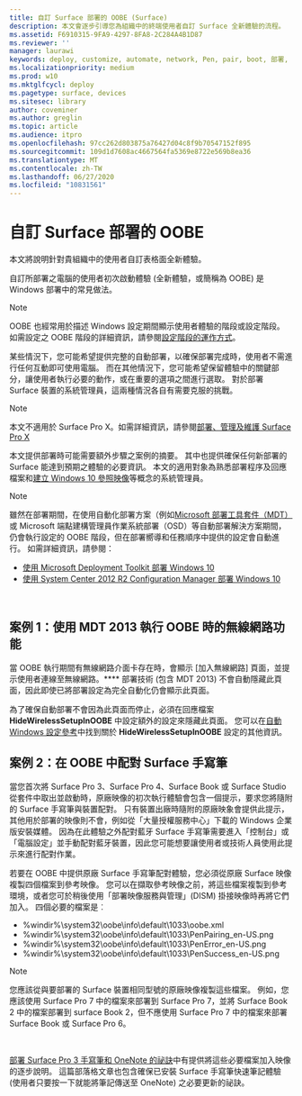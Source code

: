 ```yaml
---
title: 自訂 Surface 部署的 OOBE (Surface)
description: 本文會逐步引導您為組織中的終端使用者自訂 Surface 全新體驗的流程。
ms.assetid: F6910315-9FA9-4297-8FA8-2C284A4B1D87
ms.reviewer: ''
manager: laurawi
keywords: deploy, customize, automate, network, Pen, pair, boot, 部署, 自訂, 自動化, 網路, 手寫筆, 配對, 開機
ms.localizationpriority: medium
ms.prod: w10
ms.mktglfcycl: deploy
ms.pagetype: surface, devices
ms.sitesec: library
author: coveminer
ms.author: greglin
ms.topic: article
ms.audience: itpro
ms.openlocfilehash: 97cc262d803875a76427d04c8f9b70547152f895
ms.sourcegitcommit: 109d1d7608ac4667564fa5369e8722e569b8ea36
ms.translationtype: MT
ms.contentlocale: zh-TW
ms.lasthandoff: 06/27/2020
ms.locfileid: "10831561"
---
```

# 自訂 Surface 部署的 OOBE

本文將說明針對貴組織中的使用者自訂表格面全新體驗。

自訂所部署之電腦的使用者初次啟動體驗 (全新體驗，或簡稱為 OOBE) 是 Windows 部署中的常見做法。

>[!NOTE]
>OOBE 也經常用於描述 Windows 設定期間顯示使用者體驗的階段或設定階段。 如需設定之 OOBE 階段的詳細資訊，請參閱[設定階段的運作方式](https://msdn.microsoft.com/library/windows/hardware/dn898581.aspx)。

某些情況下，您可能希望提供完整的自動部署，以確保部署完成時，使用者不需進行任何互動即可使用電腦。 而在其他情況下，您可能希望保留體驗中的關鍵部分，讓使用者執行必要的動作，或在重要的選項之間進行選取。 對於部署 Surface 裝置的系統管理員，這兩種情況各自有需要克服的挑戰。

> [!NOTE]
> 本文不適用於 Surface Pro X。如需詳細資訊，請參閱[部署、管理及維護 Surface Pro X](surface-pro-arm-app-management.md)

本文提供部署時可能需要額外步驟之案例的摘要。 其中也提供確保任何新部署的 Surface 能達到預期之體驗的必要資訊。 本文的適用對象為熟悉部署程序及回應檔案和[建立 Windows 10 參照映像](https://technet.microsoft.com/itpro/windows/deploy/create-a-windows-10-reference-image)等概念的系統管理員。

>[!NOTE]
>雖然在部署期間，在使用自動化部署方案（例如[Microsoft 部署工具套件（MDT）](https://go.microsoft.com/fwlink/p/?LinkId=618117)或 Microsoft 端點建構管理員作業系統部署（OSD）等自動部署解決方案期間，仍會執行設定的 OOBE 階段，但在部署嚮導和任務順序中提供的設定會自動進行。 如需詳細資訊，請參閱：<br/>
>- [使用 Microsoft Deployment Toolkit 部署 Windows 10](https://technet.microsoft.com/itpro/windows/deploy/deploy-windows-10-with-the-microsoft-deployment-toolkit)
>- [使用 System Center 2012 R2 Configuration Manager 部署 Windows 10](https://technet.microsoft.com/itpro/windows/deploy/deploy-windows-10-with-system-center-2012-r2-configuration-manager)

 

##  <a name="scenario-1:-wireless-networking-in-oobe-with-mdt-2013"></a>案例 1：使用 MDT 2013 執行 OOBE 時的無線網路功能


當 OOBE 執行期間有無線網路介面卡存在時，會顯示 \[加入無線網路\] 頁面，並提示使用者連線至無線網路。**** 部署技術 (包含 MDT 2013) 不會自動隱藏此頁面，因此即使已將部署設定為完全自動化仍會顯示此頁面。

為了確保自動部署不會因為此頁面而停止，必須在回應檔案 **HideWirelessSetupInOOBE** 中設定額外的設定來隱藏此頁面。 您可以在[自動 Windows 設定參考](https://technet.microsoft.com/library/ff716213.aspx)中找到關於 **HideWirelessSetupInOOBE** 設定的其他資訊。

##  <a name="scenario-2:-surface-pen-pairing-in-oobe"></a>案例 2：在 OOBE 中配對 Surface 手寫筆


當您首次將 Surface Pro 3、Surface Pro 4、Surface Book 或 Surface Studio 從套件中取出並啟動時，原廠映像的初次執行體驗會包含一個提示，要求您將隨附的 Surface 手寫筆與裝置配對。 只有裝置出廠時隨附的原廠映象會提供此提示，其他用於部署的映像則不會，例如從「大量授權服務中心」下載的 Windows 企業版安裝媒體。 因為在此體驗之外配對藍牙 Surface 手寫筆需要進入「控制台」或「電腦設定」並手動配對藍牙裝置，因此您可能想要讓使用者或技術人員使用此提示來進行配對作業。

若要在 OOBE 中提供原廠 Surface 手寫筆配對體驗，您必須從原廠 Surface 映像複製四個檔案到參考映像。 您可以在擷取參考映像之前，將這些檔案複製到參考環境，或者您可於稍後使用「部署映像服務與管理」(DISM) 掛接映像時再將它們加入。 四個必要的檔案是︰

-   %windir%\\system32\\oobe\\info\\default\\1033\\oobe.xml
-   %windir%\\system32\\oobe\\info\\default\\1033\\PenPairing\_en-US.png
-   %windir%\\system32\\oobe\\info\\default\\1033\\PenError\_en-US.png
-   %windir%\\system32\\oobe\\info\\default\\1033\\PenSuccess\_en-US.png

>[!NOTE]
>您應該從與要部署的 Surface 裝置相同型號的原廠映像複製這些檔案。 例如，您應該使用 Surface Pro 7 中的檔案來部署到 Surface Pro 7，並將 Surface Book 2 中的檔案部署到 surface Book 2，但不應使用 Surface Pro 7 中的檔案來部署 Surface Book 或 Surface Pro 6。

 

[部署 Surface Pro 3 手寫筆和 OneNote 的祕訣](https://blogs.technet.microsoft.com/askcore/2014/07/15/deploying-surface-pro-3-pen-and-onenote-tips/)中有提供將這些必要檔案加入映像的逐步說明。 這篇部落格文章也包含確保已安裝 Surface 手寫筆快速筆記體驗 (使用者只要按一下就能將筆記傳送至 OneNote) 之必要更新的祕訣。

 

 





